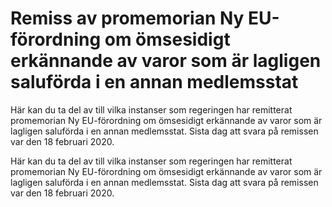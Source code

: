 # Remiss av promemorian Ny EU-förordning om ömsesidigt erkännande av varor som är lagligen saluförda i en annan medlemsstat

Här kan du ta del av till vilka instanser som regeringen har remitterat promemorian Ny EU-förordning om ömsesidigt erkännande av varor som är lagligen saluförda i en annan medlemsstat. Sista dag att svara på remissen var den 18 februari 2020.

Här kan du ta del av till vilka instanser som regeringen har remitterat promemorian Ny EU-förordning om ömsesidigt erkännande av varor som är lagligen saluförda i en annan medlemsstat. Sista dag att svara på remissen var den 18 februari 2020.
